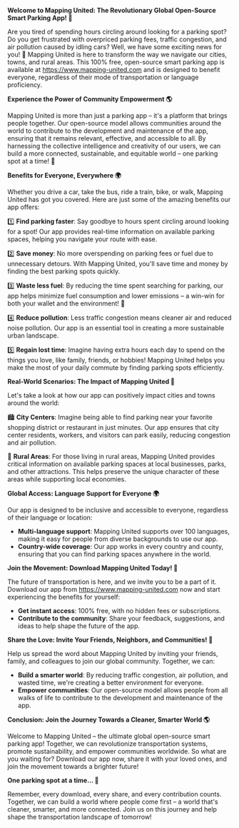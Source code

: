 **Welcome to Mapping United: The Revolutionary Global Open-Source Smart Parking App! 🚀**

Are you tired of spending hours circling around looking for a parking spot? Do you get frustrated with overpriced parking fees, traffic congestion, and air pollution caused by idling cars? Well, we have some exciting news for you! 🎉 Mapping United is here to transform the way we navigate our cities, towns, and rural areas. This 100% free, open-source smart parking app is available at https://www.mapping-united.com and is designed to benefit everyone, regardless of their mode of transportation or language proficiency.

**Experience the Power of Community Empowerment 🌎**

Mapping United is more than just a parking app – it's a platform that brings people together. Our open-source model allows communities around the world to contribute to the development and maintenance of the app, ensuring that it remains relevant, effective, and accessible to all. By harnessing the collective intelligence and creativity of our users, we can build a more connected, sustainable, and equitable world – one parking spot at a time! 🌟

**Benefits for Everyone, Everywhere 🌍**

Whether you drive a car, take the bus, ride a train, bike, or walk, Mapping United has got you covered. Here are just some of the amazing benefits our app offers:

1️⃣ **Find parking faster**: Say goodbye to hours spent circling around looking for a spot! Our app provides real-time information on available parking spaces, helping you navigate your route with ease.

2️⃣ **Save money**: No more overspending on parking fees or fuel due to unnecessary detours. With Mapping United, you'll save time and money by finding the best parking spots quickly.

3️⃣ **Waste less fuel**: By reducing the time spent searching for parking, our app helps minimize fuel consumption and lower emissions – a win-win for both your wallet and the environment! 🌱

4️⃣ **Reduce pollution**: Less traffic congestion means cleaner air and reduced noise pollution. Our app is an essential tool in creating a more sustainable urban landscape.

5️⃣ **Regain lost time**: Imagine having extra hours each day to spend on the things you love, like family, friends, or hobbies! Mapping United helps you make the most of your daily commute by finding parking spots efficiently.

**Real-World Scenarios: The Impact of Mapping United 🌆**

Let's take a look at how our app can positively impact cities and towns around the world:

🏙️ **City Centers**: Imagine being able to find parking near your favorite shopping district or restaurant in just minutes. Our app ensures that city center residents, workers, and visitors can park easily, reducing congestion and air pollution.

🌳 **Rural Areas**: For those living in rural areas, Mapping United provides critical information on available parking spaces at local businesses, parks, and other attractions. This helps preserve the unique character of these areas while supporting local economies.

**Global Access: Language Support for Everyone 🌍**

Our app is designed to be inclusive and accessible to everyone, regardless of their language or location:

* **Multi-language support**: Mapping United supports over 100 languages, making it easy for people from diverse backgrounds to use our app.
* **Country-wide coverage**: Our app works in every country and county, ensuring that you can find parking spaces anywhere in the world.

**Join the Movement: Download Mapping United Today! 🚀**

The future of transportation is here, and we invite you to be a part of it. Download our app from https://www.mapping-united.com now and start experiencing the benefits for yourself:

* **Get instant access**: 100% free, with no hidden fees or subscriptions.
* **Contribute to the community**: Share your feedback, suggestions, and ideas to help shape the future of the app.

**Share the Love: Invite Your Friends, Neighbors, and Communities! 🤝**

Help us spread the word about Mapping United by inviting your friends, family, and colleagues to join our global community. Together, we can:

* **Build a smarter world**: By reducing traffic congestion, air pollution, and wasted time, we're creating a better environment for everyone.
* **Empower communities**: Our open-source model allows people from all walks of life to contribute to the development and maintenance of the app.

**Conclusion: Join the Journey Towards a Cleaner, Smarter World 🌎**

Welcome to Mapping United – the ultimate global open-source smart parking app! Together, we can revolutionize transportation systems, promote sustainability, and empower communities worldwide. So what are you waiting for? Download our app now, share it with your loved ones, and join the movement towards a brighter future!

**One parking spot at a time... 🚀**

Remember, every download, every share, and every contribution counts. Together, we can build a world where people come first – a world that's cleaner, smarter, and more connected. Join us on this journey and help shape the transportation landscape of tomorrow!